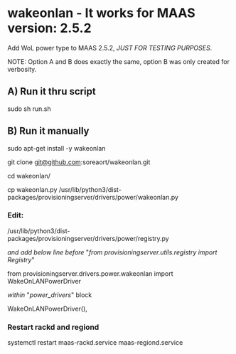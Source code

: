 # wakeonlan - It works for MAAS version: 2.5.2

Add WoL power type to MAAS 2.5.2, *JUST FOR TESTING PURPOSES*. 

NOTE: Option A and B does exactly the same, option B was only created for verbosity.

## A) Run it thru script
sudo sh run.sh

## B) Run it manually 
sudo apt-get install -y wakeonlan

git clone git@github.com:soreaort/wakeonlan.git

cd wakeonlan/

cp wakeonlan.py /usr/lib/python3/dist-packages/provisioningserver/drivers/power/wakeonlan.py

### Edit:
/usr/lib/python3/dist-packages/provisioningserver/drivers/power/registry.py

*and add below line before* "_from provisioningserver.utils.registry import Registry_" 

from provisioningserver.drivers.power.wakeonlan import WakeOnLANPowerDriver

*within* "_power_drivers_" block

WakeOnLANPowerDriver(), 

### Restart rackd and regiond
systemctl restart maas-rackd.service maas-regiond.service
